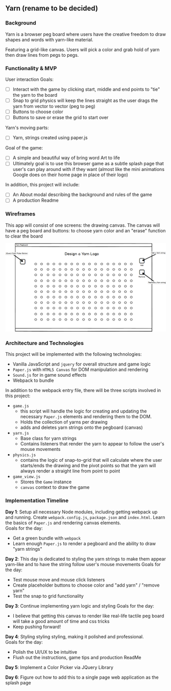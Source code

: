 ## Yarn (rename to be decided)

### Background

Yarn is a browser peg board where users have the creative freedom to draw shapes and words with yarn-like material.

Featuring a grid-like canvas. Users will pick a color and grab hold of yarn then draw lines from pegs to pegs.

### Functionality & MVP  

User interaction Goals:

- [ ] Interact with the game by clicking start, middle and end points to "tie" the yarn to the board
- [ ] Snap to grid physics will keep the lines straight as the user drags the yarn from vector to vector (peg to peg)
- [ ] Buttons to choose color
- [ ] Buttons to save or erase the grid to start over

Yarn's moving parts:

- [ ] Yarn, strings created using paper.js

Goal of the game:

- [ ] A simple and beautiful way of bring word Art to life
- [ ] Ultimately goal is to use this browser game as a subtle splash page that user's can play around with if they want (almost like the mini animations Google does on their home page in place of their logo)

In addition, this project will include:

- [ ] An About modal describing the background and rules of the game
- [ ] A production Readme

### Wireframes

This app will consist of one screens: the drawing canvas. The canvas will have a peg board and buttons: to choose yarn color and an "erase" function to clear the board

![homepage]

[homepage]: ./wireframes/home_page.png


### Architecture and Technologies

This project will be implemented with the following technologies:

- Vanilla JavaScript and `jquery` for overall structure and game logic
- `Paper.js` with `HTML5 Canvas` for DOM manipulation and rendering
- `Sound.js` for in game sound effects
- Webpack to bundle

In addition to the webpack entry file, there will be three scripts involved in this project:

* `game.js`
    * this script will handle the logic for creating and updating the necessary `Paper.js` elements and rendering them to the DOM.
    * Holds the collection of yarns per drawing
    * adds and deletes yarn strings onto the pegboard (canvas)
* `yarn.js`
    * Base class for yarn strings
    * Contains listeners that render the yarn to appear to follow the user's mouse movements
* `physics.js`
    * contains the logic of snap-to-grid that will calculate where the user starts/ends the drawing and the pivot points so that the yarn will always render a straight line from point to point
* `game_view.js`
    * Stores the `Game` instance
    * `canvas` context to draw the game

### Implementation Timeline

**Day 1**: Setup all necessary Node modules, including getting webpack up and running. Create `webpack.config.js`, `package.json` and `index.html`. Learn the basics of `Paper.js` and rendering canvas elements.  
Goals for the day:

- Get a green bundle with `webpack`
- Learn enough `Paper.js` to render a pegboard and the ability to draw "yarn strings"

**Day 2**: This day is dedicated to styling the yarn strings to make them appear yarn-like and to have the string follow user's mouse movements
Goals for the day:

- Test mouse move and mouse click listeners
- Create placeholder buttons to choose color and "add yarn" / "remove yarn"
- Test the snap to grid functionality

**Day 3**: Continue implementing yarn logic and styling
Goals for the day:

- I believe that getting this canvas to render like real-life tactile peg board will take a good amount of time and css tricks
- Keep pushing forward!


**Day 4**: Styling styling styling, making it polished and professional.  
Goals for the day:

- Polish the UI/UX to be intuitive
- Flush out the instructions, game tips and production ReadMe

**Day 5**: Implement a Color Picker via JQuery Library

**Day 6**: Figure out how to add this to a single page web application as the splash page
